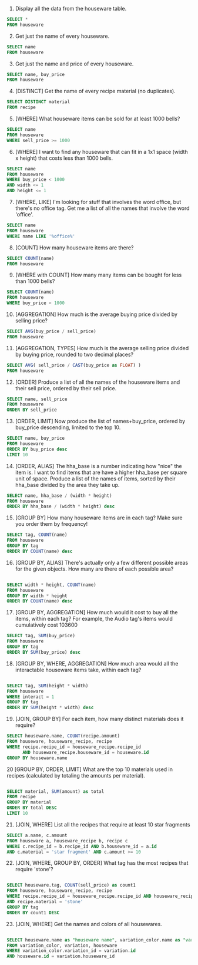 1. Display all the data from the houseware table.

```sql
SELECT *
FROM houseware

```

2. Get just the name of every houseware.

```sql
SELECT name
FROM houseware

```

3. Get just the name and price of every houseware.

```sql
SELECT name, buy_price
FROM houseware

```

4. [DISTINCT] Get the name of every recipe material (no duplicates).

```sql
SELECT DISTINCT material
FROM recipe

```

5. [WHERE] What houseware items can be sold for at least 1000 bells? 

```sql
SELECT name
FROM houseware
WHERE sell_price >= 1000

```

6. [WHERE] I want to find any houseware that can fit in a 1x1 space (width x height) that costs less than 1000 bells.

```sql
SELECT name
FROM houseware
WHERE buy_price < 1000
AND width <= 1
AND height <= 1

```

7. [WHERE, LIKE] I'm looking for stuff that involves the word office, but there's no office tag. Get me a list of all the names that involve the word 'office'.

```sql
SELECT name
FROM houseware
WHERE name LIKE '%office%'

```

8. [COUNT] How many houseware items are there?

```sql
SELECT COUNT(name)
FROM houseware

```

9. [WHERE with COUNT] How many many items can be bought for less than 1000 bells?

```sql
SELECT COUNT(name)
FROM houseware
WHERE buy_price < 1000

```

10. [AGGREGATION] How much is the average buying price divided by selling price?

```sql
SELECT AVG(buy_price / sell_price)
FROM houseware

```

11. [AGGREGATION, TYPES] How much is the average selling price divided by buying price, rounded to two decimal places?

```sql
SELECT AVG( sell_price / CAST(buy_price as FLOAT) ) 
FROM houseware


```

12. [ORDER] Produce a list of all the names of the houseware items and their sell price, ordered by their sell price.

```sql
SELECT name, sell_price
FROM houseware
ORDER BY sell_price

```

13. [ORDER, LIMIT] Now produce the list of names+buy_price, ordered by buy_price descending, limited to the top 10.

```sql
SELECT name, buy_price
FROM houseware
ORDER BY buy_price desc
LIMIT 10

```

14. [ORDER, ALIAS] The hha_base is a number indicating how "nice" the item is. I want to find items that are have a higher hha_base per square unit of space. Produce a list of the names of items, sorted by their hha_base divided by the area they take up.

```sql
SELECT name, hha_base / (width * height)
FROM houseware
ORDER BY hha_base / (width * height) desc

```

15. [GROUP BY] How many houseware items are in each tag? Make sure you order them by frequency!

```sql
SELECT tag, COUNT(name)
FROM houseware
GROUP BY tag
ORDER BY COUNT(name) desc


```

16. [GROUP BY, ALIAS] There's actually only a few different possible areas for the given objects. How many are there of each possible area?

```sql

SELECT width * height, COUNT(name)
FROM houseware
GROUP BY width * height
ORDER BY COUNT(name) desc
```

17. [GROUP BY, AGGREGATION] How much would it cost to buy all the items, within each tag? For example, the Audio tag's items would cumulatively cost 103600

```sql
SELECT tag, SUM(buy_price)
FROM houseware
GROUP BY tag
ORDER BY SUM(buy_price) desc


```

18. [GROUP BY, WHERE, AGGREGATION] How much area would all the interactable houseware items take, within each tag?

```sql

SELECT tag, SUM(height * width)
FROM houseware
WHERE interact = 1
GROUP BY tag
ORDER BY SUM(height * width) desc


```

19. [JOIN, GROUP BY] For each item, how many distinct materials does it require?

```sql
SELECT houseware.name, COUNT(recipe.amount)
FROM houseware, houseware_recipe, recipe
WHERE recipe.recipe_id = houseware_recipe.recipe_id
      AND houseware_recipe.houseware_id = houseware.id
GROUP BY houseware.name
```

20 [GROUP BY, ORDER, LIMIT] What are the top 10 materials used in recipes (calculated by totaling the amounts per material).

```sql

SELECT material, SUM(amount) as total
FROM recipe
GROUP BY material
ORDER BY total DESC
LIMIT 10

```

21. [JOIN, WHERE] List all the recipes that require at least 10 star fragments

```sql
SELECT a.name, c.amount
FROM houseware a, houseware_recipe b, recipe c
WHERE c.recipe_id = b.recipe_id AND b.houseware_id = a.id
AND c.material = 'star fragment' AND c.amount >= 10

```

22. [JOIN, WHERE, GROUP BY, ORDER] What tag has the most recipes that require 'stone'?

```sql

SELECT houseware.tag, COUNT(sell_price) as count1
FROM houseware, houseware_recipe, recipe
WHERE recipe.recipe_id = houseware_recipe.recipe_id AND houseware_recipe.houseware_id = houseware.id
AND recipe.material = 'stone'
GROUP BY tag
ORDER BY count1 DESC

```

23. [JOIN, WHERE] Get the names and colors of all housewares.

```sql

SELECT houseware.name as "houseware name", variation_color.name as "var color"
FROM variation_color, variation, houseware
WHERE variation_color.variation_id = variation.id 
AND houseware.id = variation.houseware_id

```